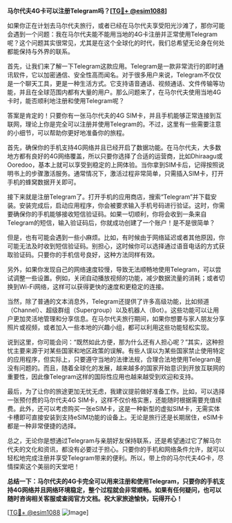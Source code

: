 **马尔代夫4G卡可以注册Telegram吗？[[TG💪+ @esim1088](https://t.me/s/esim1088)]**

如果你正在计划去马尔代夫旅行，或者已经在马尔代夫享受阳光沙滩了，那你可能会遇到一个问题：我在马尔代夫能不能用当地的4G卡注册并正常使用Telegram呢？这个问题其实很常见，尤其是在这个全球化的时代，我们总希望无论身在何处都能保持与外界的联系。

首先，让我们来了解一下Telegram这款应用。Telegram是一款非常流行的即时通讯软件，它以加密通信、安全性高而闻名。对于很多用户来说，Telegram不仅仅是一个聊天工具，更是一种生活方式。它支持语音通话、视频通话、文件传输等功能，并且在全球范围内都有大量的用户。那么问题来了，在马尔代夫使用当地4G卡时，能否顺利地注册和使用Telegram呢？

答案是肯定的！只要你有一张马尔代夫的4G SIM卡，并且手机能够正常连接到互联网，理论上你是完全可以注册并使用Telegram的。不过，这里有一些需要注意的小细节，可以帮助你更好地准备你的旅程。

首先，确保你的手机支持4G网络并且已经开启了数据功能。在马尔代夫，大多数地方都有良好的4G网络覆盖，所以只要你选择了合适的运营商，比如Dhiraagu或Ooredoo，基本上就可以享受到稳定的上网体验。当你拿到SIM卡后，记得按照说明书上的步骤激活服务。通常情况下，激活过程非常简单，只需插入SIM卡，打开手机的蜂窝数据开关即可。

接下来就是注册Telegram了。打开手机的应用商店，搜索“Telegram”并下载安装。安装完成后，启动应用程序，你会被要求输入手机号码进行验证。这时，你需要确保你的手机能够接收短信验证码。如果一切顺利，你将会收到一条来自Telegram的短信，输入验证码后，你就成功创建了一个账户！是不是很简单？

但是，也有可能会遇到一些小麻烦。比如，有时候由于网络延迟或者其他原因，你可能无法及时收到短信验证码。别担心，这时候你可以选择通过语音电话的方式获取验证码。只要你的手机信号良好，这种方法同样有效。

另外，如果你发现自己的网络速度较慢，导致无法顺畅地使用Telegram，可以尝试调整一些设置。例如，关闭自动播放视频的功能，减少数据流量的消耗；或者切换到Wi-Fi网络，这样可以获得更快的速度和更稳定的连接。

当然，除了普通的文本消息外，Telegram还提供了许多高级功能，比如频道（Channel）、超级群组（Supergroup）以及机器人（Bot）。这些功能可以让用户更加灵活地管理和分享信息。在马尔代夫旅行期间，如果你想要与家人朋友分享照片或视频，或者加入一些本地的兴趣小组，都可以利用这些功能轻松实现。

说到这里，你可能会问：“既然如此方便，那为什么还有人担心呢？”其实，这种担忧主要来源于对某些国家和地区政策的误解。有些人误以为某些国家禁止使用特定的应用程序，但实际上，只要遵守当地的法律法规，合理合法地使用Telegram是没有问题的。而且，随着全球化的发展，越来越多的国家开始意识到开放互联网的重要性，因此像Telegram这样的国际性应用也越来越受到欢迎和支持。

最后，为了让你的旅途更加无忧无虑，我建议提前做好准备工作。比如，可以选择一张预付费的马尔代夫4G SIM卡，这样不仅价格实惠，还能随时根据需要充值续费。此外，还可以考虑购买一张eSIM卡，这是一种新型的虚拟SIM卡，无需实体卡槽即可直接安装到支持eSIM功能的设备上。无论是旅行还是长期居住，eSIM卡都是一种非常便捷的选择。

总之，无论你是想通过Telegram与亲朋好友保持联系，还是希望通过它了解马尔代夫的文化和资讯，都没有必要过于担心。只要你的手机和网络条件允许，就可以轻松地完成注册并享受Telegram带来的便利。所以，带上你的马尔代夫4G卡，尽情探索这个美丽的天堂吧！

**总结一下：马尔代夫的4G卡完全可以用来注册和使用Telegram，只要你的手机支持4G网络并且网络环境稳定，整个过程就会非常顺畅。如果有任何疑问，也可以随时咨询相关客服或查阅官方文档。祝大家旅途愉快，玩得开心！**

[[TG💪+ @esim1088](https://t.me/s/esim1088) ![Image](https://i.postimg.cc/4NQfJmqS/Snipaste-2025-05-13-00-14-12.png)]